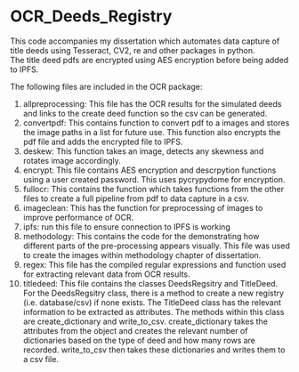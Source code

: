 # OCR_Deeds_Registry
This code accompanies my dissertation which automates data capture of title deeds using Tesseract, CV2, re and other packages in python.  
The title deed pdfs are encrypted using AES encryption before being added to IPFS.

The following files are included in the OCR package:  
1) allpreprocessing: This file has the OCR results for the simulated deeds and links to the create deed function so the csv can be generated.  
2) convertpdf: This contains function to convert pdf to a images and stores the image paths in a list for future use. This function also encrypts the pdf file and adds the encrypted file to IPFS.  
3) deskew: This function takes an image, detects any skewness and rotates image accordingly.  
4) encrypt: This file contains AES encryption and descrpytion functions using a user created password. This uses pycrypydome for encryption.  
5) fullocr: This contains the function which takes functions from the other files to create a full pipeline from pdf to data capture in a csv. 
6) imageclean: This has the function for preprocessing of images to improve performance of OCR.
7) ipfs: run this file to ensure connection to IPFS is working
8) methodology: This contains the code for the demonstrating how different parts of the pre-processing appears visually. This file was used to create the images within methodology chapter of dissertation. 
9) regex: This file has the compiled regular expressions and function used for extracting relevant data from OCR results.
10) titledeed: This file contains the classes DeedsRegsitry and TitleDeed. For the DeedsRegsitry class, there is a method to create a new registry (i.e. database/csv) if none exists. The TitleDeed class has the relevant information to be extracted as attributes. The methods within this class are create_dictionary and write_to_csv. create_dictionary takes the attributes from the object and creates the relevant number of dictionaries based on the type of deed and how many rows are recorded. write_to_csv then takes these dictionaries and writes them to a csv file.
  
